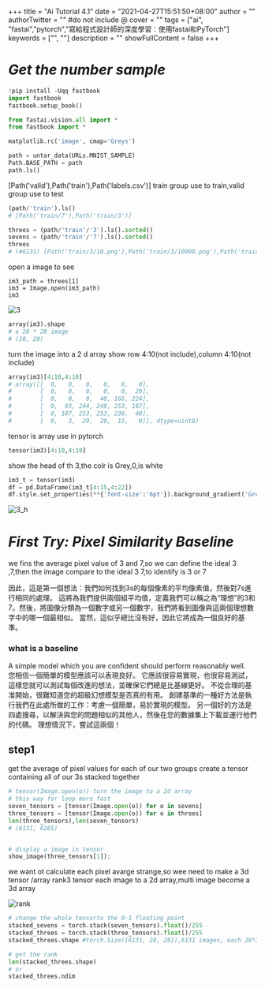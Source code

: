 +++
title = "Ai Tutorial 4.1"
date = "2021-04-27T15:51:50+08:00"
author = ""
authorTwitter = "" #do not include @
cover = ""
tags = ["ai", "fastai","pytorch","寫給程式設計師的深度學習：使用fastai和PyTorch"]
keywords = ["", ""]
description = ""
showFullContent = false
+++
# _Get the number sample_
```py
!pip install -Uqq fastbook
import fastbook
fastbook.setup_book()

```
```py
from fastai.vision.all import *
from fastbook import *

matplotlib.rc('image', cmap='Greys')

```

```py
path = untar_data(URLs.MNIST_SAMPLE)
Path.BASE_PATH = path
path.ls()
```
[Path('valid'),Path('train'),Path('labels.csv')]
train group use to train,valid group use to test

```py
(path/'train').ls()
# [Path('train/7'),Path('train/3')]
```
```py
threes = (path/'train'/'3').ls().sorted()
sevens = (path/'train'/'7').ls().sorted()
threes
# (#6131) [Path('train/3/10.png'),Path('train/3/10000.png'),Path('train/3/10011.png'),Path('train/3/10031.png'),Path('train/3/10034.png'),Path('train/3/10042.png'),Path('train/3/10052.png'),Path('train/3/1007.png'),Path('train/3/10074.png'),Path('train/3/10091.png')...]

```
open a image to see
```
im3_path = threes[1]
im3 = Image.open(im3_path)
im3
```
![3](/img/ai_t/t1/3.png)

```py
array(im3).shape
# a 28 * 28 image
# (28, 28)
```
turn the image into a  2 d array
show row 4:10(not include),column 4:10(not include)
```py
array(im3)[4:10,4:10]
# array([[  0,   0,   0,   0,   0,   0],
#        [  0,   0,   0,   0,   0,  29],
#        [  0,   0,   0,  48, 166, 224],
#        [  0,  93, 244, 249, 253, 187],
#        [  0, 107, 253, 253, 230,  48],
#        [  0,   3,  20,  20,  15,   0]], dtype=uint8)
```

tensor is array use in pytorch
```py
tensor(im3)[4:10,4:10]
```
show the head of th 3,the colr is Grey,0,is white
```py
im3_t = tensor(im3)
df = pd.DataFrame(im3_t[4:15,4:22])
df.style.set_properties(**{'font-size':'6pt'}).background_gradient('Greys')
```
![3_h](/img/ai_t/t1/3_head.PNG)

# _First Try: Pixel Similarity Baseline_
we fins the average pixel value of 3 and 7,so we can define the ideal 3 ,7,then the image compare to the ideal 3 7,to identify is 3 or 7  

因此，這是第一個想法：我們如何找到3s的每個像素的平均像素值，然後對7s進行相同的處理。 這將為我們提供兩個組平均值，定義我們可以稱之為“理想”的3和7。然後，將圖像分類為一個數字或另一個數字，我們將看到圖像與這兩個理想數字中的哪一個最相似。 當然，這似乎總比沒有好，因此它將成為一個良好的基準。

### what is a baseline
A simple model which you are confident should perform reasonably well.  
您相信一個簡單的模型應該可以表現良好。 它應該很容易實現，也很容易測試，這樣您就可以測試每個改進的想法，並確保它們總是比基線更好。 不從合理的基准開始，很難知道您的超級幻想模型是否真的有用。 創建基準的一種好方法是執行我們在此處所做的工作：考慮一個簡單，易於實現的模型。 另一個好的方法是四處搜尋，以解決與您的問題相似的其他人，然後在您的數據集上下載並運行他們的代碼。 理想情況下，嘗試這兩個！

## step1
get the average of pixel values for each of our two groups
create a tensor containing all of our 3s stacked together

```py
# tensor(Image.open(o)) turn the image to a 2d array
# this way for loop more fast
seven_tensors = [tensor(Image.open(o)) for o in sevens]
three_tensors = [tensor(Image.open(o)) for o in threes]
len(three_tensors),len(seven_tensors)
# (6131, 6265)
```

```py

# display a image in tensor
show_image(three_tensors[1]);

```
we want ot calculate each pixel avarge strange,so wee need to make a 3d tensor /array rank3 tensor each image to a 2d array,multi image become a 3d array

![rank](/img/ai_t/t1/rank.jpg)

```py
# change the whole tensorto the 0-1 floating point
stacked_sevens = torch.stack(seven_tensors).float()/255
stacked_threes = torch.stack(three_tensors).float()/255
stacked_threes.shape #torch.Size([6131, 28, 28]),6131 images, each 28*28 pixels
```

```py
# get the rank
len(stacked_threes.shape)
# or
stacked_threes.ndim
```